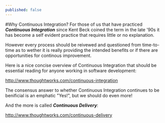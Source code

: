 ```yaml
---
published: false
---
```



#Why Continuous Integration?
For those of us that have practiced _**Continuous Integration**_ since Kent Beck coined the term in the late '90s it has become a self evident practice that requires little or no explanation.

However every process should be reivewed and questioned from time-to-time as to wether it is really providing the intended benefits or if there are opportunities for continous improvement.

Here is a nice concise overview of Continuous Integration that should be essential reading for anyone working in software development:

<http://www.thoughtworks.com/continuous-integration>

The consensus answer to whether Continuous Integration continues to be benificial is an emphatic "Yes!", but we should do even more!

And the more is called _**Continuous Delivery**_:

<http://www.thoughtworks.com/continuous-delivery>
